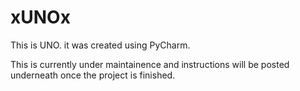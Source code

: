 # xUNOx

This is UNO. it was created using PyCharm.

This is currently under maintainence and instructions will be posted underneath once the project is finished.
